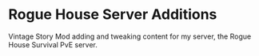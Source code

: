 # Rogue House Server Additions
 Vintage Story Mod adding and tweaking content for my server, the Rogue House Survival PvE server.